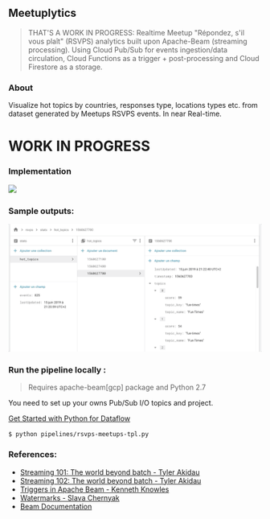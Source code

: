 ## Meetuplytics
> THAT'S A WORK IN PROGRESS: Realtime Meetup "Répondez, s'il vous plaît" (RSVPS) analytics built upon Apache-Beam (streaming processing). Using Cloud Pub/Sub for events ingestion/data circulation, Cloud Functions as a trigger + post-processing and Cloud Firestore as a storage.

### About

Visualize hot topics by countries, responses type, locations types etc. from dataset generated by Meetups RSVPS events. In near Real-time.

# WORK IN PROGRESS

### Implementation

![](https://i.imgur.com/Cw4jcQA.png)

### Sample outputs:

![](stats.gif)

### Run the pipeline locally :

> Requires apache-beam[gcp] package and Python 2.7

You need to set up your owns Pub/Sub I/O topics and project.

[Get Started with Python for Dataflow](https://cloud.google.com/dataflow/docs/quickstarts/quickstart-python)

```
$ python pipelines/rsvps-meetups-tpl.py
```

### References:

- [Streaming 101: The world beyond batch - Tyler Akidau](https://www.oreilly.com/ideas/the-world-beyond-batch-streaming-101)
- [Streaming 102: The world beyond batch - Tyler Akidau](https://www.oreilly.com/ideas/the-world-beyond-batch-streaming-102)
- [Triggers in Apache Beam - Kenneth Knowles](https://www.youtube.com/watch?v=E1k0B9LN46M)
- [Watermarks - Slava Chernyak](https://www.youtube.com/watch?v=TWxSLmkWPm4)
- [Beam Documentation](https://beam.apache.org/documentation/)

